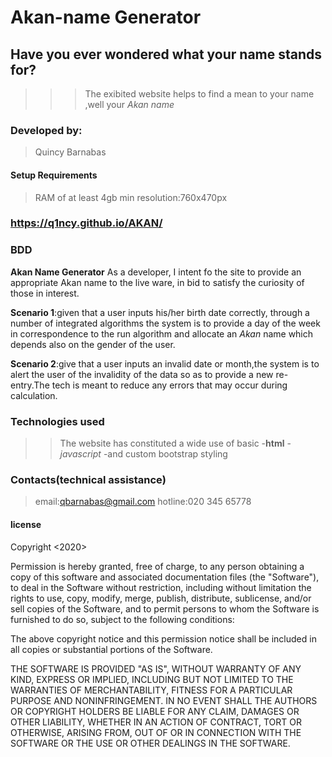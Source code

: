# Akan-name Generator

## Have you ever wondered what your name stands for?
>>>The exibited website helps to find  a mean to your name ,well your *Akan name*
### Developed by:
>Quincy Barnabas

#### Setup Requirements
>RAM of at least 4gb
>min resolution:760x470px

### https://q1ncy.github.io/AKAN/

### BDD
 **Akan Name Generator**
 As a developer,
 I intent fo the site to provide an appropriate Akan name to the live ware,
 in bid to satisfy the curiosity of those in interest.

**Scenario 1**:given that a user inputs his/her birth date correctly,
through a number of integrated algorithms the system is to provide a day of 
the week in correspondence to the run algorithm and allocate an *Akan* name which depends also on the gender of the user.

**Scenario 2**:give that a user inputs an invalid date or month,the system is to
alert the user of the invalidity of the data so as to provide a new re-entry.The tech is meant to reduce any errors that may occur during calculation.

### Technologies used
>>The website has constituted a wide use of basic -**html** 
                                                  -*javascript*
                                                  -and custom bootstrap styling

### Contacts(technical assistance)
>email:qbarnabas@gmail.com
>hotline:020 345 65778

#### license
Copyright <2020> <COPYRIGHT Quincy>

Permission is hereby granted, free of charge, to any person obtaining a copy of this software and associated documentation files (the "Software"), to deal in the Software without restriction, including without limitation the rights to use, copy, modify, merge, publish, distribute, sublicense, and/or sell copies of the Software, and to permit persons to whom the Software is furnished to do so, subject to the following conditions:

The above copyright notice and this permission notice shall be included in all copies or substantial portions of the Software.

THE SOFTWARE IS PROVIDED "AS IS", WITHOUT WARRANTY OF ANY KIND, EXPRESS OR IMPLIED, INCLUDING BUT NOT LIMITED TO THE WARRANTIES OF MERCHANTABILITY, FITNESS FOR A PARTICULAR PURPOSE AND NONINFRINGEMENT. IN NO EVENT SHALL THE AUTHORS OR COPYRIGHT HOLDERS BE LIABLE FOR ANY CLAIM, DAMAGES OR OTHER LIABILITY, WHETHER IN AN ACTION OF CONTRACT, TORT OR OTHERWISE, ARISING FROM, OUT OF OR IN CONNECTION WITH THE SOFTWARE OR THE USE OR OTHER DEALINGS IN THE SOFTWARE.